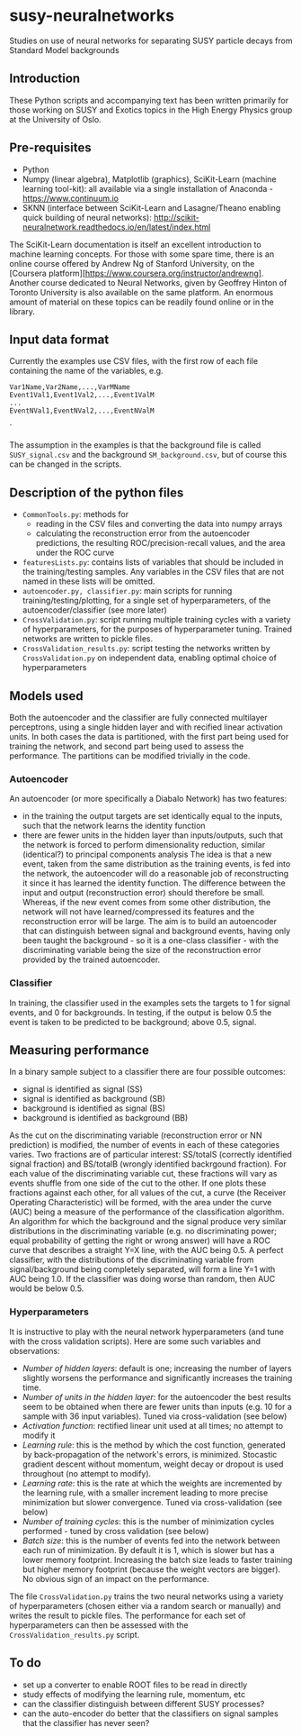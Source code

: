 # susy-neuralnetworks
Studies on use of neural networks for separating SUSY particle decays from Standard Model backgrounds

## Introduction
These Python scripts and accompanying text has been written primarily for those working on SUSY and Exotics topics in the High Energy Physics group at the University of Oslo. 

## Pre-requisites
- Python
- Numpy (linear algebra), Matplotlib (graphics), SciKit-Learn (machine learning tool-kit): all available via a single installation of Anaconda - https://www.continuum.io
- SKNN (interface between SciKit-Learn and Lasagne/Theano enabling quick building of neural networks): http://scikit-neuralnetwork.readthedocs.io/en/latest/index.html

The SciKit-Learn documentation is itself an excellent introduction to machine learning concepts. For those with some spare time, there is an online course offered by Andrew Ng of Stanford University, on the [Coursera platform][https://www.coursera.org/instructor/andrewng]. Another course dedicated to Neural Networks, given by Geoffrey Hinton of Toronto University is also available on the same platform. An enormous amount of material on these topics can be readily found online or in the library.

## Input data format
Currently the examples use CSV files, with the first row of each file containing the name of the variables, e.g.

```
Var1Name,Var2Name,...,VarMName
Event1Val1,Event1Val2,...,Event1ValM
...
EventNVal1,EventNVal2,...,EventNValM
```
`

The assumption in the examples is that the background file is called ``SUSY_signal.csv`` and the background ``SM_background.csv``, but of course this can be changed in the scripts.

## Description of the python files
- ``CommonTools.py``: methods for
  - reading in the CSV files and converting the data into numpy arrays 
  - calculating the reconstruction error from the autoencoder predictions, the resulting ROC/precision-recall values, and the area under the ROC curve
- ``featuresLists.py``: contains lists of variables that should be included in the training/testing samples. Any variables in the CSV files that are not named in these lists will be omitted. 
- ``autoencoder.py, classifier.py``: main scripts for running training/testing/plotting, for a single set of hyperparameters, of the autoencoder/classifier (see more later)
- ``CrossValidation.py``: script running multiple training cycles with a variety of hyperparameters, for the purposes of hyperparameter tuning. Trained networks are written to pickle files.
- ``CrossValidation_results.py``: script testing the networks written by ``CrossValidation.py`` on independent data, enabling optimal choice of hyperparameters

## Models used
Both the autoencoder and the classifier are fully connected multilayer perceptrons, using a single hidden layer and with recified linear activation units. In both cases the data is partitioned, with the first part being used for training the network, and second part being used to assess the performance. The partitions can be modified trivially in the code.

### Autoencoder
An autoencoder (or more specifically a Diabalo Network) has two features:
- in the training the output targets are set identically equal to the inputs, such that the network learns the identity function 
- there are fewer units in the hidden layer than inputs/outputs, such that the network is forced to perform dimensionality reduction, similar (identical?) to principal components analysis
The idea is that a new event, taken from the same distribution as the training events, is fed into the network, the autoencoder will do a reasonable job of reconstructing it since it has learned the identity function. The difference between the input and output (reconstruction error) should therefore be small. Whereas, if the new event comes from some other distribution, the network will not have learned/compressed its features and the reconstruction error will be large. The aim is to build an autoencoder that can distinguish between signal and background events, having only been taught the background - so it is a one-class classifier - with the discriminating variable being the size of the reconstruction error provided by the trained autoencoder.

### Classifier
In training, the classifier used in the examples sets the targets to 1 for signal events, and 0 for backgrounds. In testing, if the output is below 0.5 the event is taken to be predicted to be background; above 0.5, signal. 

## Measuring performance
In a binary sample subject to a classifier there are four possible outcomes:
- signal is identified as signal (SS)
- signal is identified as background (SB)
- background is identified as signal (BS)
- background is identified as background (BB)

As the cut on the discriminating variable (reconstruction error or NN prediction) is modified, the number of events in each of these categories varies. Two fractions are of particular interest: SS/totalS (correctly identified signal fraction) and BS/totalB (wrongly identified backrgound fraction). For each value of the discriminating variable cut, these fractions will vary as events shuffle from one side of the cut to the other. If one plots these fractions against each other, for all values of the cut, a curve (the Receiver Operating Characteristic) will be formed, with the area under the curve (AUC) being a measure of the performance of the classification algorithm. An algorithm for which the background and the signal produce very similar distributions in the discriminating variable (e.g. no discriminating power; equal probability of getting the right or wrong answer) will have a ROC curve that describes a straight Y=X line, with the AUC being 0.5. A perfect classifier, with the distributions of the discriminating variable from signal/background being completely separated, will form a line Y=1 with AUC being 1.0. If the classifier was doing worse than random, then AUC would be below 0.5.

### Hyperparameters
It is instructive to play with the neural network hyperparameters (and tune with the cross validation scripts). Here are some such variables and observations:
- *Number of hidden layers*: default is one; increasing the number of layers slightly worsens the performance and significantly increases the training time. 
- *Number of units in the hidden layer*: for the autoencoder the best results seem to be obtained when there are fewer units than inputs (e.g. 10 for a sample with 36 input variables). Tuned via cross-validation (see below)
- *Activation function*: rectified linear unit used at all times; no attempt to modify it
- *Learning rule*: this is the method by which the cost function, generated by back-propagation of the network's errors, is minimized. Stocastic gradient descent without momentum, weight decay or dropout is used throughout (no attempt to modify). 
- *Learning rate*: this is the rate at which the weights are incremented by the learning rule, with a smaller increment leading to more precise minimization but slower convergence. Tuned via cross-validation (see below) 
- *Number of training cycles*: this is the number of minimization cycles performed - tuned by cross validation (see below)
- *Batch size*: this is the number of events fed into the network between each run of minimization. By default it is 1, which is slower but has a lower memory footprint. Increasing the batch size leads to faster training but higher memory footprint (because the weight vectors are bigger). No obvious sign of an impact on the performance.

The file ``CrossValidation.py`` trains the two neural networks using a variety of hyperparameters (chosen either via a random search or manually) and writes the result to pickle files. The performance for each set of hyperparameters can then be assessed with the ``CrossValidation_results.py`` script. 

## To do
- set up a converter to enable ROOT files to be read in directly
- study effects of modifying the learning rule, momentum, etc
- can the classifier distinguish between different SUSY processes?
- can the auto-encoder do better that the classifiers on signal samples that the classifier has never seen?



